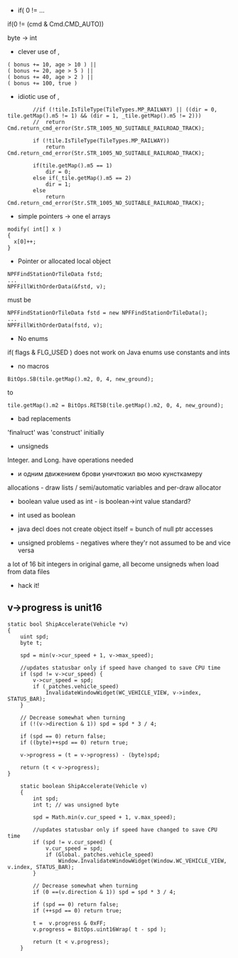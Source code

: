 * if( 0 != ...

 if(0 != (cmd & Cmd.CMD_AUTO))

byte -> int

* clever use of ,

```
( bonus += 10, age > 10 ) ||
( bonus += 20, age > 5 ) ||
( bonus += 40, age > 2 ) ||
( bonus += 100, true )
```

* idiotic use of ,

```
		//if (!tile.IsTileType(TileTypes.MP_RAILWAY) || ((dir = 0, tile.getMap().m5 != 1) && (dir = 1, _tile.getMap().m5 != 2)))
		//	return Cmd.return_cmd_error(Str.STR_1005_NO_SUITABLE_RAILROAD_TRACK);

		if (!tile.IsTileType(TileTypes.MP_RAILWAY))
			return Cmd.return_cmd_error(Str.STR_1005_NO_SUITABLE_RAILROAD_TRACK);

		if(tile.getMap().m5 == 1)
			dir = 0;
		else if(_tile.getMap().m5 == 2)
			dir = 1;
		else
			return Cmd.return_cmd_error(Str.STR_1005_NO_SUITABLE_RAILROAD_TRACK);

```



* simple pointers -> one el arrays

```
modify( int[] x )
{
  x[0]++;
}
```


* Pointer or allocated local object

```
NPFFindStationOrTileData fstd;
...
NPFFillWithOrderData(&fstd, v);
```
must be

```
NPFFindStationOrTileData fstd = new NPFFindStationOrTileData();
...
NPFFillWithOrderData(fstd, v);
```


* No enums

if( flags & FLG_USED ) does not work on Java enums
use constants and ints

* no macros

```
BitOps.SB(tile.getMap().m2, 0, 4, new_ground);
```

to


```
tile.getMap().m2 = BitOps.RETSB(tile.getMap().m2, 0, 4, new_ground);
```


* bad replacements

'finalruct' was 'construct' initially



* unsigneds

Integer. and Long. have operations needed


* и одним движением брови уничтожил вю мою кунсткамеру

 allocations - draw lists / semi/automatic variables and per-draw allocator


* boolean value used as int - is boolean->int value standard?

* int used as boolean


* java decl does not create object itself = bunch of null ptr accesses


* unsigned problems - negatives where they'r not assumed to be and vice versa

a lot of 16 bit integers in original game, all become unsigneds when load from data files



* hack it!

## v->progress is unit16

```
static bool ShipAccelerate(Vehicle *v)
{
	uint spd;
	byte t;

	spd = min(v->cur_speed + 1, v->max_speed);

	//updates statusbar only if speed have changed to save CPU time
	if (spd != v->cur_speed) {
		v->cur_speed = spd;
		if (_patches.vehicle_speed)
			InvalidateWindowWidget(WC_VEHICLE_VIEW, v->index, STATUS_BAR);
	}

	// Decrease somewhat when turning
	if (!(v->direction & 1)) spd = spd * 3 / 4;

	if (spd == 0) return false;
	if ((byte)++spd == 0) return true;

	v->progress = (t = v->progress) - (byte)spd;

	return (t < v->progress);
}

```









```
	static boolean ShipAccelerate(Vehicle v)
	{
		int spd;
		int t; // was unsigned byte

		spd = Math.min(v.cur_speed + 1, v.max_speed);

		//updates statusbar only if speed have changed to save CPU time
		if (spd != v.cur_speed) {
			v.cur_speed = spd;
			if (Global._patches.vehicle_speed)
				Window.InvalidateWindowWidget(Window.WC_VEHICLE_VIEW, v.index, STATUS_BAR);
		}

		// Decrease somewhat when turning
		if (0 ==(v.direction & 1)) spd = spd * 3 / 4;

		if (spd == 0) return false;
		if (++spd == 0) return true;

		t =  v.progress & 0xFF;
		v.progress = BitOps.uint16Wrap( t - spd );

		return (t < v.progress);
	}
```
